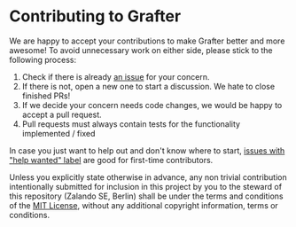 # Contributing to Grafter

We are happy to accept your contributions to make Grafter better and more awesome! 
To avoid unnecessary work on either side, please stick to the following process:

1. Check if there is already [an issue](https://github.com/zalando/grafter/issues) for your concern.
2. If there is not, open a new one to start a discussion. We hate to close finished PRs!
3. If we decide your concern needs code changes, we would be happy to accept a pull request.
4. Pull requests must always contain tests for the functionality implemented / fixed

In case you just want to help out and don't know where to start, [issues with "help wanted" label](https://github.com/zalando/grafter/issues?utf8=%E2%9C%93&q=is%3Aissue%20is%3Aopen%20label%3A%22help%20wanted%22) are good for first-time contributors.

Unless you explicitly state otherwise in advance, any non trivial contribution intentionally submitted for
inclusion in this project by you to the steward of this repository (Zalando SE, Berlin) shall be 
under the terms and conditions of the [MIT License](README.md#license), without any additional copyright 
information, terms or conditions.

